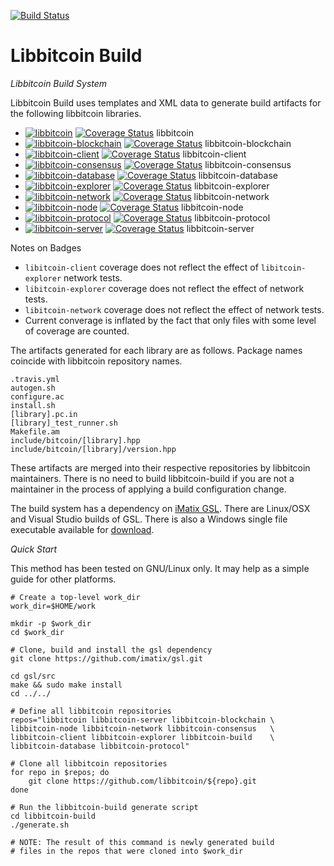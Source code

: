 [![Build Status](https://travis-ci.org/libbitcoin/libbitcoin-build.svg?branch=master)](https://travis-ci.org/libbitcoin/libbitcoin-build)

# Libbitcoin Build

*Libbitcoin Build System*

Libbitcoin Build uses templates and XML data to generate build artifacts for the following libbitcoin libraries.


* [![libbitcoin](https://travis-ci.org/libbitcoin/libbitcoin.svg?branch=master)](https://travis-ci.org/libbitcoin/libbitcoin) [![Coverage Status](https://coveralls.io/repos/libbitcoin/libbitcoin/badge.svg)](https://coveralls.io/r/libbitcoin/libbitcoin) libbitcoin
* [![libbitcoin-blockchain](https://travis-ci.org/libbitcoin/libbitcoin-blockchain.svg?branch=master)](https://travis-ci.org/libbitcoin/libbitcoin-blockchain) [![Coverage Status](https://coveralls.io/repos/libbitcoin/libbitcoin-blockchain/badge.svg)](https://coveralls.io/r/libbitcoin/libbitcoin-blockchain) libbitcoin-blockchain
* [![libbitcoin-client](https://travis-ci.org/libbitcoin/libbitcoin-client.svg?branch=master)](https://travis-ci.org/libbitcoin/libbitcoin-client) [![Coverage Status](https://coveralls.io/repos/libbitcoin/libbitcoin-client/badge.svg)](https://coveralls.io/r/libbitcoin/libbitcoin-client) libbitcoin-client
* [![libbitcoin-consensus](https://travis-ci.org/libbitcoin/libbitcoin-consensus.svg?branch=master)](https://travis-ci.org/libbitcoin/libbitcoin-consensus) [![Coverage Status](https://coveralls.io/repos/libbitcoin/libbitcoin-consensus/badge.svg)](https://coveralls.io/r/libbitcoin/libbitcoin-consensus) libbitcoin-consensus
* [![libbitcoin-database](https://travis-ci.org/libbitcoin/libbitcoin-database.svg?branch=master)](https://travis-ci.org/libbitcoin/libbitcoin-database) [![Coverage Status](https://coveralls.io/repos/libbitcoin/libbitcoin-database/badge.svg)](https://coveralls.io/r/libbitcoin/libbitcoin-database) libbitcoin-database
* [![libbitcoin-explorer](https://travis-ci.org/libbitcoin/libbitcoin.svg?branch=master)](https://travis-ci.org/libbitcoin/libbitcoin-explorer) [![Coverage Status](https://coveralls.io/repos/libbitcoin/libbitcoin-explorer/badge.svg)](https://coveralls.io/r/libbitcoin/libbitcoin-explorer) libbitcoin-explorer
* [![libbitcoin-network](https://travis-ci.org/libbitcoin/libbitcoin-network.svg?branch=master)](https://travis-ci.org/libbitcoin/libbitcoin-network) [![Coverage Status](https://coveralls.io/repos/libbitcoin/libbitcoin-network/badge.svg)](https://coveralls.io/r/libbitcoin/libbitcoin-network) libbitcoin-network
* [![libbitcoin-node](https://travis-ci.org/libbitcoin/libbitcoin-node.svg?branch=master)](https://travis-ci.org/libbitcoin/libbitcoin-node) [![Coverage Status](https://coveralls.io/repos/libbitcoin/libbitcoin-node/badge.svg)](https://coveralls.io/r/libbitcoin/libbitcoin-node) libbitcoin-node
* [![libbitcoin-protocol](https://travis-ci.org/libbitcoin/libbitcoin-protocol.svg?branch=master)](https://travis-ci.org/libbitcoin/libbitcoin-protocol) [![Coverage Status](https://coveralls.io/repos/libbitcoin/libbitcoin-protocol/badge.svg)](https://coveralls.io/r/libbitcoin/libbitcoin-protocol) libbitcoin-protocol
* [![libbitcoin-server](https://travis-ci.org/libbitcoin/libbitcoin-server.svg?branch=master)](https://travis-ci.org/libbitcoin/libbitcoin-server) [![Coverage Status](https://coveralls.io/repos/libbitcoin/libbitcoin-server/badge.svg)](https://coveralls.io/r/libbitcoin/libbitcoin-server) libbitcoin-server

Notes on Badges
* `libitcoin-client` coverage does not reflect the effect of `libitcoin-explorer` network tests.
* `libitcoin-explorer` coverage does not reflect the effect of network tests.
* `libitcoin-network` coverage does not reflect the effect of network tests.
* Current converage is inflated by the fact that only files with some level of coverage are counted.

The artifacts generated for each library are as follows. Package names coincide with libbitcoin repository names.

```
.travis.yml
autogen.sh
configure.ac
install.sh
[library].pc.in
[library]_test_runner.sh
Makefile.am
include/bitcoin/[library].hpp
include/bitcoin/[library]/version.hpp
```

These artifacts are merged into their respective repositories by libbitcoin maintainers. There is no need to build libbitcoin-build if you are not a maintainer in the process of applying a build configuration change.

The build system has a dependency on [iMatix GSL](https://github.com/imatix/gsl). There are Linux/OSX and Visual Studio builds of GSL. There is also a Windows single file executable available for [download](https://github.com/imatix/gsl/releases/download/NuGet-4.1.0.1/gsl.exe).

*Quick Start*

This method has been tested on GNU/Linux only.  It may help as a
simple guide for other platforms.

```
# Create a top-level work_dir
work_dir=$HOME/work

mkdir -p $work_dir
cd $work_dir

# Clone, build and install the gsl dependency
git clone https://github.com/imatix/gsl.git

cd gsl/src
make && sudo make install
cd ../../

# Define all libbitcoin repositories
repos="libbitcoin libbitcoin-server libbitcoin-blockchain \
libbitcoin-node libbitcoin-network libbitcoin-consensus   \
libbitcoin-client libbitcoin-explorer libbitcoin-build    \
libbitcoin-database libbitcoin-protocol"

# Clone all libbitcoin repositories
for repo in $repos; do
    git clone https://github.com/libbitcoin/${repo}.git
done

# Run the libbitcoin-build generate script
cd libbitcoin-build
./generate.sh

# NOTE: The result of this command is newly generated build
# files in the repos that were cloned into $work_dir
```
